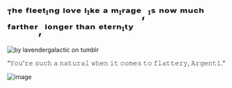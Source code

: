 # ᵀʰᵉ ᶠˡᵉᵉᵗᶦⁿᵍ ˡᵒᵛᵉ ˡᶦᵏᵉ ᵃ ᵐᶦʳᵃᵍᵉ, ᶦˢ ⁿᵒʷ ᵐᵘᶜʰ ᶠᵃʳᵗʰᵉʳ, ˡᵒⁿᵍᵉʳ ᵗʰᵃⁿ ᵉᵗᵉʳⁿᶦᵗʸ

![by lavendergalactic on tumblr](https://64.media.tumblr.com/ed085bb7464208a51fc4f3d907b6c960/6e3721dfb06432bc-81/s640x960/464a8812fddb48d4963bf638bf8f143add250e8b.gifv)

“𝚈𝚘𝚞'𝚛𝚎 𝚜𝚞𝚌𝚑 𝚊 𝚗𝚊𝚝𝚞𝚛𝚊𝚕 𝚠𝚑𝚎𝚗 𝚒𝚝 𝚌𝚘𝚖𝚎𝚜 𝚝𝚘 𝚏𝚕𝚊𝚝𝚝𝚎𝚛𝚢, 𝙰𝚛𝚐𝚎𝚗𝚝𝚒.”

![image](https://i.postimg.cc/nh4XqJcf/IMAG32.png)


